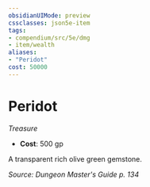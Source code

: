 ```yaml
---
obsidianUIMode: preview
cssclasses: json5e-item
tags:
- compendium/src/5e/dmg
- item/wealth
aliases: 
- "Peridot"
cost: 50000
---
```

# Peridot
*Treasure*  

- **Cost**: 500 gp

A transparent rich olive green gemstone.

*Source: Dungeon Master's Guide p. 134*